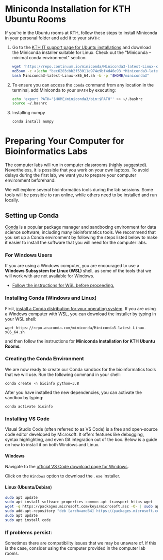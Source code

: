 # Miniconda Installation for KTH Ubuntu Rooms

If you're in the Ubuntu rooms at KTH, follow these steps to install Miniconda in your personal folder and add it to your `$PATH`:

1. Go to the [KTH IT support page for Ubuntu installations](https://intra.kth.se/en/it/programvara-o-system/programvara/installera/kth-ubuntu/personal-1.811003) and download the Miniconda installer suitable for Linux. Check out the "Miniconda – minimal conda environment" section.

    ```bash
    wget 'https://repo.continuum.io/miniconda/Miniconda3-latest-Linux-x86_64.sh'
    md5sum -c <(echo "bec6203dbb2f53011e974e9bf4d46e93 *Miniconda3-latest-Linux-x86_64.sh")
    bash Miniconda3-latest-Linux-x86_64.sh -b -p "$HOME/miniconda3"
    ```

2. To ensure you can access the `conda` command from any location in the terminal, add Miniconda to your `$PATH` by executing:

   ```bash
   echo 'export PATH="$HOME/miniconda3/bin:$PATH"' >> ~/.bashrc
   source ~/.bashrc
   ```

3. Installing numpy

    ```bash
    conda install numpy
    ```

# Preparing Your Computer for Bioinformatics Labs

The computer labs will run in computer classrooms (highly suggested). Nevertheless, it is possible that you work on your own laptops. To avoid delays during the first lab, we want you to prepare your computer environment beforehand.

We will explore several bioinformatics tools during the lab sessions. Some tools will be possible to run online, while others need to be installed and run locally.

## Setting up Conda

[Conda](https://conda.io/) is a popular package manager and sandboxing environment for data science software, including many bioinformatics tools. We recommend that you set up a Conda environment by following the steps listed below to make it easier to install the software that you will need for the computer labs.

### For Windows Users

If you are using a Windows computer, you are encouraged to use a **Windows Subsystem for Linux (WSL)** shell, as some of the tools that we will work with are not available for Windows. 

- [Follow the instructions for WSL before proceeding.](https://docs.microsoft.com/en-us/windows/wsl/install-win10)

### Installing Conda (Windows and Linux)

First, [install a Conda distribution for your operating system](https://conda.io/projects/conda/en/latest/user-guide/install/index.html#regular-installation). If you are using a Windows computer with WSL, you can download the installer by typing in your WSL shell:

```
wget https://repo.anaconda.com/miniconda/Miniconda3-latest-Linux-x86_64.sh
```

and then follow the instructions for **Miniconda Installation for KTH Ubuntu Rooms**.

### Creating the Conda Environment

We are now ready to create our Conda sandbox for the bioinformatics tools that we will use. Run the following command in your shell:

```
conda create -n bioinfo python=3.8
```

After you have installed the new dependencies, you can activate the sandbox by typing:

```
conda activate bioinfo
```

### Installing VS Code


Visual Studio Code (often referred to as VS Code) is a free and open-source code editor developed by Microsoft. It offers features like debugging, syntax highlighting, and even Git integration out of the box. Below is a guide on how to install it on both Windows and Linux.

#### Windows


   Navigate to the [official VS Code download page for Windows](https://code.visualstudio.com/Download).


   Click on the `Windows` option to download the `.exe` installer.


#### Linux (Ubuntu/Debian)



   ```bash
   sudo apt update
   sudo apt install software-properties-common apt-transport-https wget
   wget -q https://packages.microsoft.com/keys/microsoft.asc -O- | sudo apt-key add -
   sudo add-apt-repository "deb [arch=amd64] https://packages.microsoft.com/repos/vscode stable main"
   sudo apt update
   sudo apt install code
   ```

### If problems persist:
Sometimes there are compatibility issues that we may be unaware of. If this is the case, consider using the computer provided in the computer lab rooms.
